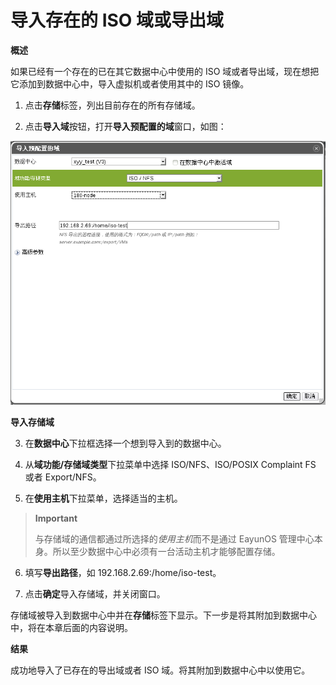# 导入存在的 ISO 域或导出域

**概述**

如果已经有一个存在的已在其它数据中心中使用的 ISO
域或者导出域，现在想把它添加到数据中心中，导入虚拟机或者使用其中的 ISO
镜像。

1. 点击**存储**标签，列出目前存在的所有存储域。

2. 点击**导入域**按钮，打开**导入预配置的域**窗口，如图：

 ![导入存储域](../images/storage-import-domain.png)

 **导入存储域**

3. 在**数据中心**下拉框选择一个想到导入到的数据中心。

4. 从**域功能/存储域类型**下拉菜单中选择 ISO/NFS、ISO/POSIX Complaint FS 或者
Export/NFS。

5. 在**使用主机**下拉菜单，选择适当的主机。

 > **Important**
 >
 > 与存储域的通信都通过所选择的*使用主机*而不是通过 EayunOS
 > 管理中心本身。所以至少数据中心中必须有一台活动主机才能够配置存储。

6. 填写**导出路径**，如 192.168.2.69:/home/iso-test。

7. 点击**确定**导入存储域，并关闭窗口。

存储域被导入到数据中心中并在**存储**标签下显示。下一步是将其附加到数据中心中，将在本章后面的内容说明。

**结果**

成功地导入了已存在的导出域或者 ISO 域。将其附加到数据中心中以使用它。


